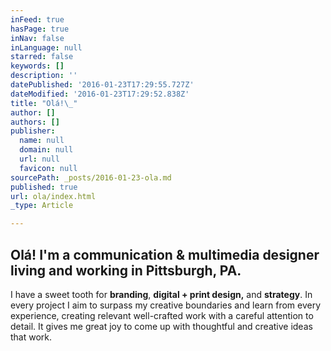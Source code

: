 ```yaml
---
inFeed: true
hasPage: true
inNav: false
inLanguage: null
starred: false
keywords: []
description: ''
datePublished: '2016-01-23T17:29:55.727Z'
dateModified: '2016-01-23T17:29:52.838Z'
title: "Olá!\_"
author: []
authors: []
publisher:
  name: null
  domain: null
  url: null
  favicon: null
sourcePath: _posts/2016-01-23-ola.md
published: true
url: ola/index.html
_type: Article

---
```

## Olá! I'm a **communication & multimedia designer** living and working in **Pittsburgh, PA**. 

I have a sweet tooth for **branding**, **digital + print design,** and **strategy**. In every project I aim to surpass my creative boundaries and learn from every experience, creating relevant well-crafted work with a careful attention to detail. It gives me great joy to come up with thoughtful and creative ideas that work.